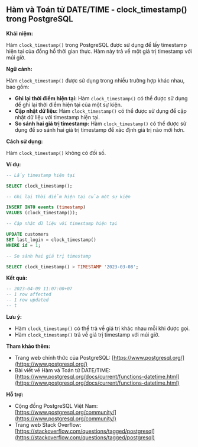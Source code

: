 ## Hàm và Toán tử DATE/TIME - clock_timestamp() trong PostgreSQL

**Khái niệm:**

Hàm `clock_timestamp()` trong PostgreSQL được sử dụng để lấy timestamp hiện tại của đồng hồ thời gian thực. Hàm này trả về một giá trị timestamp với múi giờ.

**Ngữ cảnh:**

Hàm `clock_timestamp()` được sử dụng trong nhiều trường hợp khác nhau, bao gồm:

- **Ghi lại thời điểm hiện tại:** Hàm `clock_timestamp()` có thể được sử dụng để ghi lại thời điểm hiện tại của một sự kiện.
- **Cập nhật dữ liệu:** Hàm `clock_timestamp()` có thể được sử dụng để cập nhật dữ liệu với timestamp hiện tại.
- **So sánh hai giá trị timestamp:** Hàm `clock_timestamp()` có thể được sử dụng để so sánh hai giá trị timestamp để xác định giá trị nào mới hơn.

**Cách sử dụng:**

Hàm `clock_timestamp()` không có đối số.

**Ví dụ:**

```sql
-- Lấy timestamp hiện tại

SELECT clock_timestamp();

-- Ghi lại thời điểm hiện tại của một sự kiện

INSERT INTO events (timestamp)
VALUES (clock_timestamp());

-- Cập nhật dữ liệu với timestamp hiện tại

UPDATE customers
SET last_login = clock_timestamp()
WHERE id = 1;

-- So sánh hai giá trị timestamp

SELECT clock_timestamp() > TIMESTAMP '2023-03-08';
```

**Kết quả:**

```sql
-- 2023-04-09 11:07:00+07
-- 1 row affected
-- 1 row updated
-- t
```

**Lưu ý:**

- Hàm `clock_timestamp()` có thể trả về giá trị khác nhau mỗi khi được gọi.
- Hàm `clock_timestamp()` trả về giá trị timestamp với múi giờ.

**Tham khảo thêm:**

- Trang web chính thức của PostgreSQL: [https://www.postgresql.org/](https://www.postgresql.org/)
- Bài viết về Hàm và Toán tử DATE/TIME: [https://www.postgresql.org/docs/current/functions-datetime.html](https://www.postgresql.org/docs/current/functions-datetime.html)

**Hỗ trợ:**

- Cộng đồng PostgreSQL Việt Nam: [https://www.postgresql.org/community/](https://www.postgresql.org/community/)
- Trang web Stack Overflow: [https://stackoverflow.com/questions/tagged/postgresql](https://stackoverflow.com/questions/tagged/postgresql)
